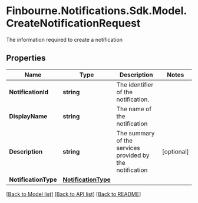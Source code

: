 # Finbourne.Notifications.Sdk.Model.CreateNotificationRequest
The information required to create a notification

## Properties

Name | Type | Description | Notes
------------ | ------------- | ------------- | -------------
**NotificationId** | **string** | The identifier of the notification. | 
**DisplayName** | **string** | The name of the notification | 
**Description** | **string** | The summary of the services provided by the notification | [optional] 
**NotificationType** | [**NotificationType**](NotificationType.md) |  | 

[[Back to Model list]](../README.md#documentation-for-models) [[Back to API list]](../README.md#documentation-for-api-endpoints) [[Back to README]](../README.md)

